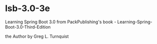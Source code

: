 # lsb-3.0-3e
Learning Spring Boot 3.0 from PackPublishing's book - Learning-Spring-Boot-3.0-Third-Edition

the Author by Greg L. Turnquist

